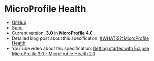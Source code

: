 # MicroProfile Health

* [GitHub](https://github.com/eclipse/microprofile-health)
* [Spec](https://download.eclipse.org/microprofile/microprofile-health-3.0/microprofile-health-spec-3.0.html)
* Current version: **3.0** in **MicroProfile 4.0**
* Detailed blog post about this specification: [#WHATIS?: MicroProfile Health](https://rieckpil.de/whatis-eclipse-microprofile-health/)
* YouTube video about this specification: [Getting started with Eclipse MicroProfile 3.0 - MicroProfile Health 2.0](https://www.youtube.com/watch?v=nq_gdPUTx5c)
